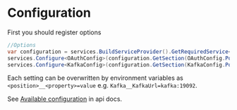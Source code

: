 # Configuration

First you should register options

```c#
//Options
var configuration = services.BuildServiceProvider().GetRequiredService<IConfiguration>();
services.Configure<OAuthConfig>(configuration.GetSection(OAuthConfig.Position));
services.Configure<KafkaConfig>(configuration.GetSection(KafkaConfig.Position));
```

Each setting can be overwritten by environment variables as `<position>__<property>=value` e.g. `Kafka__KafkaUrl=kafka:19092`.

See [Available configuration](../api/Cheetah.WebApi.Shared.Config.yml) in api docs.
